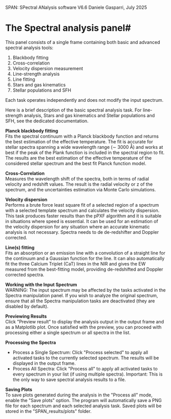 SPAN: SPectral ANalysis software V6.6
Daniele Gasparri, July 2025

# The Spectral analysis panel#

This panel consists of a single frame containing both basic and advanced spectral analysis tools:

1. Blackbody fitting
2. Cross-correlation
3. Velocity dispersion measurement
4. Line-strength analysis
5. Line fitting
6. Stars and gas kinematics
7. Stellar populations and SFH

Each task operates independently and does not modify the input spectrum.


Here is a brief description of the basic spectral analysis task. For line-strength analysis, Stars and gas kinematics and Stellar populations and SFH, see the dedicated documentation. 


**Planck blackbody fitting**  
Fits the spectral continuum with a Planck blackbody function and returns the best estimation of the effective temperature. The fit is accurate for stellar spectra spanning a wide wavelength range (∼ 3000 Å) and works at best if the peak of the Plank function is included in the spectral region to fit. The results are the best estimation of the effective temperature of the considered stellar spectrum and the best fit Planck function model.

**Cross-Correlation**  
Measures the wavelength shift of the spectra, both in terms of radial velocity and redshift values. 
The result is the radial velocity or z of the spectrum, and the uncertainties estimation via Monte
Carlo simulations.

**Velocity dispersion**  
Performs a brute force least square fit of a selected region of a spectrum with a selected template spectrum and calculates the velocity dispersion. This task produces faster results than the pPXF algorithm and it is suitable in situations where speed is essential. It can be used for an estimation of the velocity dispersion for any situation where an accurate kinematic analysis is not necessary. Spectra needs to de de-redshifter and Doppler corrected.


**Line(s) fitting**  
Fits an absorption or an emission line with a convolution of a straight line for the continuum and a Gaussian function for the line. It can also automatically fit the three Calcium Triplet (CaT) lines in the NIR and gives the EW measured from the best-fitting model, providing de-redshifted and Doppler corrected spectra.


**Working with the Input Spectrum**  
WARNING: The input spectrum may be affected by the tasks activated in the Spectra manipulation panel.
If you wish to analyze the original spectrum, ensure that all the Spectra manipulation tasks are deactivated (they are disabled by default).


**Previewing Results**  
Click "Preview result" to display the analysis output in the output frame and as a Matplotlib plot.
Once satisfied with the preview, you can proceed with processing either a single spectrum or all spectra in the list.


**Processing the Spectra**  

- Process a Single Spectrum:
Click "Process selected" to apply all activated tasks to the currently selected spectrum. The results will be displayed in the output frame.
- Process All Spectra:
Click "Process all" to apply all activated tasks to every spectrum in your list (if using multiple spectra).
Important: This is the only way to save spectral analysis results to a file.


**Saving Plots**  
To save plots generated during the analysis in the "Process all" mode, enable the "Save plots" option.
The program will automatically save a PNG file for each spectrum and each selected analysis task.
Saved plots will be stored in the "SPAN_results/plots" folder.
